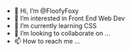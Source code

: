 - 👋 Hi, I’m @FloofyFoxy
- 👀 I’m interested in Front End Web Dev
- 🌱 I’m currently learning CSS
- 💞️ I’m looking to collaborate on ...
- 📫 How to reach me ...

<!---
Foxy247/Foxy247 is a ✨ special ✨ repository because its `README.md` (this file) appears on your GitHub profile.
You can click the Preview link to take a look at your changes.
--->
